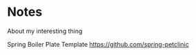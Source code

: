 # Notes
About my interesting thing


Spring Boiler Plate Template
https://github.com/spring-petclinic

